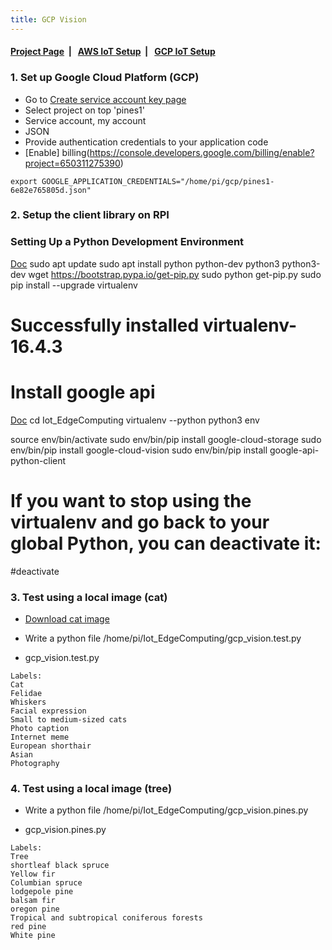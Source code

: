 ```yaml
---
title: GCP Vision
---
```


####  [Project Page](https://dujm.github.io/Iot_EdgeComputing/index)&nbsp;  | &nbsp;   [AWS IoT Setup](https://dujm.github.io/Iot_EdgeComputing/aws_iot)&nbsp;  | &nbsp;   [GCP IoT Setup](https://dujm.github.io/Iot_EdgeComputing/gcp_iot)



### 1. Set up Google Cloud Platform (GCP)
 * Go to [Create service account key page](https://console.cloud.google.com/apis/credentials/serviceaccountkey?_ga=2.262041677.-1312817518.1554382349&project=quiet-mechanic-236610&folder&organizationId)
  * Select project on top 'pines1'
  * Service account, my account 
  * JSON
 * Provide authentication credentials to your application code 
 * [Enable] billing(https://console.developers.google.com/billing/enable?project=650311275390) 

 ```
 export GOOGLE_APPLICATION_CREDENTIALS="/home/pi/gcp/pines1-6e82e765805d.json"
 ``` 
 
 
### 2. Setup the client library on RPI
### Setting Up a Python Development Environment
[Doc](https://cloud.google.com/python/setup)
sudo apt update
sudo apt install python python-dev python3 python3-dev
wget https://bootstrap.pypa.io/get-pip.py
sudo python get-pip.py
sudo pip install --upgrade virtualenv
# Successfully installed virtualenv-16.4.3

# Install google api 
[Doc](https://cloud.google.com/vision/docs/libraries#client-libraries-install-python)
cd Iot_EdgeComputing
virtualenv --python python3 env

source env/bin/activate
sudo env/bin/pip install google-cloud-storage
sudo env/bin/pip install google-cloud-vision
sudo env/bin/pip install google-api-python-client


# If you want to stop using the virtualenv and go back to your global Python, you can deactivate it:
#deactivate 


### 3. Test using a local image (cat)
 * [Download cat image](https://github.com/GoogleCloudPlatform/python-docs-samples/blob/master/vision/cloud-client/quickstart/resources/wakeupcat.jpg)
 
 * Write a python file /home/pi/Iot_EdgeComputing/gcp_vision.test.py

 * gcp_vision.test.py
 
 ```
 Labels:
Cat
Felidae
Whiskers
Facial expression
Small to medium-sized cats
Photo caption
Internet meme
European shorthair
Asian
Photography

 ```
### 4. Test using a local image (tree)
 * Write a python file /home/pi/Iot_EdgeComputing/gcp_vision.pines.py

 * gcp_vision.pines.py  
 
 ```
Labels:
Tree
shortleaf black spruce
Yellow fir
Columbian spruce
lodgepole pine
balsam fir
oregon pine
Tropical and subtropical coniferous forests
red pine
White pine
 ```
